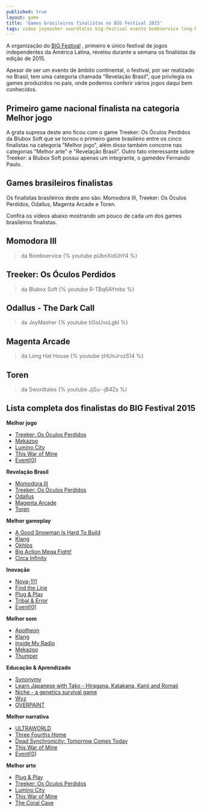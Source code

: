 ```yaml
---
published: true
layout: game
title: 'Games brasileiros finalistas no BIG Festival 2015'
tags: video joymasher swordtales big-festival evento bombservice long-hat-house
---
```

A organização do <a href="{{ site.baseurl }}/2015/03/27/big-festival-2015/">BIG Festival</a>
, primeiro e único festival de jogos independentes da América Latina, revelou durante a semana os finalistas da edição de 2015.

Apesar de ser um evento de âmbito continental, o festival, por ser realizado no Brasil, tem uma categoria chamada "Revelação Brasil", que privilegia os games produzidos no país, onde podemos conferir vários jogos daqui bem conhecidos.
## Primeiro game nacional finalista na categoria Melhor jogo



A grata supresa deste ano ficou com o game Treeker: Os Óculos Perdidos da Blubox Soft que se tornou o primeiro game brasileiro entre os cinco finalistas na categoria "Melhor jogo", além disso também concorre nas categorias "Melhor arte" e "Revelação Brasil". Outro fato interessante sobre Treeker: a Blubox Soft possui apenas um integrante, o gamedev Fernando Paulo.
## Games brasileiros finalistas
Os finalistas brasileiros deste ano são: Momodora III, Treeker: Os Óculos Perdidos​, Odallus​​, Magenta Arcade​ e Toren.

Confira os vídeos abaixo mostrando um pouco de cada um dos games brasileiros finalistas.
## Momodora III​​
> da Bombservice
{% youtube pUbnXidUhY4 %}
## ​Treeker: Os Óculos Perdidos​
> da Blubox Soft
{% youtube R-TBq6AYmbs %}
## Odallus​​ - The Dark Call
> da JoyMasher
{% youtube tiGoUvoLgkI %}
## ​Magenta Arcade​
> da Long Hat House
{% youtube zHUnJrvzS14 %}
## ​Toren​
> da Swordtales
{% youtube JjSu--jB4Zs %}
## Lista completa dos finalistas do BIG Festival 2015
**Melhor jogo**
<ul>
	<li><a href="http://www.bigfestival.com.br/jogos/ver/841" target="_blank">​Treeker: Os Óculos Perdidos​</a>
</li>
	<li><a href="http://www.bigfestival.com.br/jogos/ver/923" target="_blank">​Mekazoo​</a>
</li>
	<li><a href="http://www.bigfestival.com.br/jogos/ver/958" target="_blank">​Lumino City​</a>
​</li>
	<li><a href="http://www.bigfestival.com.br/jogos/ver/966" target="_blank">​This War of Mine​</a>
</li>
	<li><a href="http://www.bigfestival.com.br/jogos/ver/1169" target="_blank">​Event[0]​</a>
​</li>
</ul>
 

<strong>Revelação Brasil</strong>
<ul>
	<li><a href="http://www.bigfestival.com.br/jogos/ver/755" target="_blank">​Momodora III​</a>
​</li>
	<li><a href="http://www.bigfestival.com.br/jogos/ver/841" target="_blank">​Treeker: Os Óculos Perdidos​</a>
</li>
	<li><a href="http://www.bigfestival.com.br/jogos/ver/920" target="_blank">​Odallus​</a>
​</li>
	<li><a href="http://www.bigfestival.com.br/jogos/ver/1061" target="_blank">​Magenta Arcade​</a>
</li>
	<li><a href="http://www.bigfestival.com.br/jogos/ver/1088" target="_blank">​Toren​</a>
</li>
</ul>
 

**Melhor gameplay**
<ul>
	<li><a href="http://www.bigfestival.com.br/jogos/ver/747" target="_blank">​A Good Snowman Is Hard To Build​</a>
​</li>
	<li><a href="http://www.bigfestival.com.br/jogos/ver/848">Klang</a>
</li>
	<li><a href="http://www.bigfestival.com.br/jogos/ver/1066" target="_blank">​Okhlos​</a>
​</li>
	<li><a href="http://www.bigfestival.com.br/jogos/ver/1193" target="_blank">​Big Action Mega Fight!​</a>
​</li>
	<li><a href="http://www.bigfestival.com.br/jogos/ver/1274" target="_blank">​Circa Infinity​</a>
​</li>
</ul>
 

<strong>Inovação</strong>
<ul>
	<li><a href="http://www.bigfestival.com.br/jogos/ver/794" target="_blank">Nova-111​</a>
​</li>
	<li><a href="http://www.bigfestival.com.br/jogos/ver/806" target="_blank">​Find the Line​</a>
​</li>
	<li><a href="http://www.bigfestival.com.br/jogos/ver/818" target="_blank">​Plug &amp; Play​</a>
​</li>
	<li><a href="http://www.bigfestival.com.br/jogos/ver/1069" target="_blank">​Tribal &amp; Error​</a>
​</li>
	<li><a href="http://www.bigfestival.com.br/jogos/ver/1169" target="_blank">​Event[0]​</a>
​</li>
</ul>
 

**Melhor som**
<ul>
	<li><a href="http://www.bigfestival.com.br/jogos/ver/800" target="_blank">​Apotheon​</a>
​</li>
	<li><a href="http://www.bigfestival.com.br/jogos/ver/848">Klang</a>
</li>
	<li><a href="http://www.bigfestival.com.br/jogos/ver/873" target="_blank">​Inside My Radio​</a>
​</li>
	<li><a href="http://www.bigfestival.com.br/jogos/ver/923" target="_blank">​Mekazoo​</a>
</li>
	<li><a href="http://www.bigfestival.com.br/jogos/ver/1086" target="_blank">​Thumper​</a>
</li>
</ul>
 

<strong>Educação &amp; Aprendizado</strong>
<ul>
	<li><a href="http://www.bigfestival.com.br/jogos/ver/811">Synonymy</a>
</li>
	<li><a href="http://www.bigfestival.com.br/jogos/ver/857" target="_blank">Learn Japanese with Tako - Hiragana, Katakana, Kanji and Romaji​</a>
</li>
	<li><a href="http://www.bigfestival.com.br/jogos/ver/930" target="_blank">​Niche - a genetics survival game​</a>
​</li>
	<li><a href="http://www.bigfestival.com.br/jogos/ver/1035" target="_blank">​Wyz</a>
</li>
	<li><a href="http://www.bigfestival.com.br/jogos/ver/1035" target="_blank">​</a>
<a href="http://www.bigfestival.com.br/jogos/ver/1107" target="_blank">​OVERPAINT​</a>
​</li>
</ul>
 

**Melhor narrativa**
<ul>
	<li><a href="http://www.bigfestival.com.br/jogos/ver/812" target="_blank">​ULTRAWORLD​</a>
</li>
	<li><a href="http://www.bigfestival.com.br/jogos/ver/869" target="_blank">​Three Fourths Home​</a>
​</li>
	<li><a href="http://www.bigfestival.com.br/jogos/ver/884" target="_blank">​Dead Synchronicity: Tomorrow Comes Today​</a>
​</li>
	<li><a href="http://www.bigfestival.com.br/jogos/ver/966" target="_blank">​This War of Mine​</a>
</li>
	<li><a href="http://www.bigfestival.com.br/jogos/ver/1169" target="_blank">​Event[0]​</a>
​</li>
</ul>
 

**Melhor arte**
<ul>
	<li><a href="http://www.bigfestival.com.br/jogos/ver/818" target="_blank">Plug &amp; Play​</a>
​</li>
	<li><a href="http://www.bigfestival.com.br/jogos/ver/841" target="_blank">​Treeker: Os Óculos Perdidos​</a>
</li>
	<li><a href="http://www.bigfestival.com.br/jogos/ver/958" target="_blank">​Lumino City​</a>
​</li>
	<li><a href="http://www.bigfestival.com.br/jogos/ver/966" target="_blank">​This War of Mine​</a>
</li>
	<li><a href="http://www.bigfestival.com.br/jogos/ver/1014" target="_blank">​The Coral Cave​</a>
​</li>
</ul>